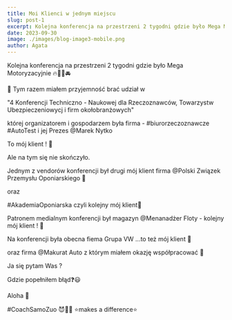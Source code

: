 ```yaml
---
title: Moi Klienci w jednym miejscu
slug: post-1
excerpt: Kolejna konferencja na przestrzeni 2 tygodni gdzie było Mega Motoryzacyjnie. Tym razem miałem przyjemność brać udział...
date: 2023-09-30
image: ./images/blog-image3-mobile.png
author: Agata
---
```


Kolejna konferencja na przestrzeni 2 tygodni gdzie było Mega Motoryzacyjnie 🔥💪🏼🚘

📍 Tym razem miałem przyjemność brać udział w

"4 Konferencji Techniczno - Naukowej dla Rzeczoznawców, Towarzystw Ubezpieczeniowycj i firm okołobranżowych"

której organizatorem i gospodarzem była firma - #biurorzeczoznawcze #AutoTest i jej Prezes
@Marek Nytko

To mój klient ! 🤗

Ale na tym się nie skończyło.

Jednym z vendorów konferencji był drugi mój klient firma @Polski Związek Przemysłu Oponiarskiego 🤗

oraz

#AkademiaOponiarska czyli kolejny mój klient🤗

Patronem medialnym konferencji był magazyn @Menanadżer Floty - kolejny mój klient ! 🤗

Na konferencji była obecna fiema Grupa VW ...to też mój klient 🤗

oraz firma @Makurat Auto z którym miałem okazję współpracować 🤗

Ja się pytam Was ?

Gdzie popełniłem błąd❓️😃

Aloha 🤙

#CoachSamoZuo 😈🏴‍☠️
⭐️makes a difference⭐️
